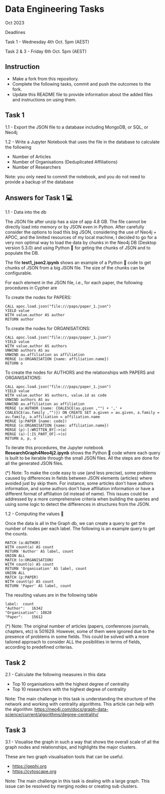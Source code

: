 # Data Engineering Tasks
Oct 2023

Deadlines

Task 1 - Wednesday 4th Oct. 5pm (AEST)

Task 2 & 3 - Friday 6th Oct. 5pm (AEST)



## Instruction
* Make a fork from this repository.
* Complete the following tasks, commit and push the outcomes to the fork.
* Update this README file to provide information about the added files and instructions on using them. 


## Task 1
1.1 - Export the JSON file to a database including MongoDB, or SQL, or Neo4j

1.2 - Write a Jupyter Notebook that uses the file in the database to calculate the following
* Number of Articles
* Number of Organisations (Deduplicated Affiliations)
* Number of Researchers

Note: you only need to commit the notebook, and you do not need to provide a backup of the database


## Answers for Task 1 💻
1.1 - Data into the db

The JSON file after unzip has a size of app 4.8 GB. The file cannot be directly load into memory or by JSON even in Python. After carefully consider the options to load this big JSON, considering the use of Neo4j + APOC, and the limited resources of my local machine, I decided to go for a very non optimal way to load the data by chunks in the Neo4j DB (Desktop version 5.3.0) and using Python 🐍 for geting the chunks of JSON and to populate the DB.

The file **test1_json2.ipynb** shows an example of a Python 🐍 code to get chunks of JSON from a big JSON file. The size of the chunks can be configurable.

For each element in the JSON file, i.e., for each paper, the following procedures in Cypher are 

To create the nodes for PAPERS:

    CALL apoc.load.json("file:///paps/paper_1.json")
    YIELD value
    WITH value.author AS author
    RETURN author
    
To create the nodes for ORGANISATIONS:

    CALL apoc.load.json("file:///paps/paper_1.json")
    YIELD value
    WITH value.author AS authors
    UNWIND authors AS au
    UNWIND au.affiliation as affiliation
    MERGE (o:ORGANISATION {name: affiliation.name})
    RETURN o

To create the nodes for AUTHORS and the relationships with PAPERS and ORGANISATIONS:

    CALL apoc.load.json("file:///paps/paper_1.json")
    YIELD value
    WITH value.author AS authors, value.id as code
    UNWIND authors AS au
    UNWIND au.affiliation as affiliation
    MERGE (a:AUTHOR {name: COALESCE(au.given ,"") + ',' + COALESCE(au.family ,"")}) ON CREATE SET a.given = au.given, a.family = au.family, a.affiliation = affiliation.name           
    MERGE (p:PAPER {name: code})
    MERGE (o:ORGANISATION {name: affiliation.name})
    MERGE (p)-[:WRITTEN_BY]->(a)
    MERGE (a)-[:IS_PART_OF]->(o)
    RETURN a, p, o

To iterate this procedures, the Jupyter notebook **ResearchGraph4Neo4j2.ipynb** shows the Python 🐍 code where each query is built to be iterable through the small JSON files.
All the steps are done for all the generated JSON files. 

(*) Note: To make the code easy to use (and less precise), some problems caused by differences in fields between JSON elements (articles) where avoided just by skip them. For instance, some articles don't have authors information, and some authors don't have affiliation information or have a different format of affiliation (id instead of name). This issues could be addressed by a more comprehensive criteria when building the queries and using some logic to detect the differences in structures from the JSON.

1.2 - Computing the values 🧮

Once the data is all in the Graph db, we can create a query to get the number of nodes per each label. The following is an example query to get the counts.

    MATCH (a:AUTHOR)
    WITH count(a) AS count
    RETURN 'Author' AS label, count
    UNION ALL
    MATCH (o:ORGANISATION)
    WITH count(o) AS count
    RETURN 'Organisation' AS label, count
    UNION ALL
    MATCH (p:PAPER)
    WITH count(p) AS count
    RETURN 'Paper' AS label, count

The resulting values are in the following table

    label:	count
    "Author":	16342
    "Organisation":	10820
    "Paper":	15612  

(*) Note: The original number of articles (papers, conferences journals, chapters, etc) is 501629. However, some of them were ignored due to the presence of problems in some fields.
This could be solved with a more tailored approach to consider ALL the posibilities in terms of fields, according to predefined criterias.


## Task 2
2.1 - Calculate the following measures in this data
* Top 10 organisations with the highest degree of centrality 
* Top 10 researchers with the highest degree of centrality 

Note: The main challenge in this task is understanding the structure of the network and working with centrality algorithms. 
This article can help with the algorithm: https://neo4j.com/docs/graph-data-science/current/algorithms/degree-centrality/



## Task 3
3.1 - Visualise the graph in such a way that shows the overall scale of all the graph nodes and relationships, and highlights the major clusters.  

These are two graph visualisation tools that can be useful.
* https://gephi.org
* https://cytoscape.org

Note: The main challenge in this task is dealing with a large graph. This issue can be resolved by merging nodes or creating sub clusters. 
